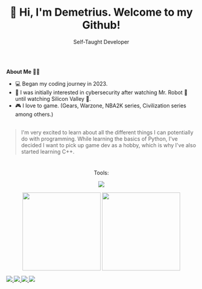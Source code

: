 <h1 align="center">👋 Hi, I'm Demetrius. Welcome to my Github!</h1>

<p align="center">
Self-Taught Developer
</p><br/><br/>

**About Me** 👨‍💻

- 💻 Began my coding journey in 2023.
- 🎥 I was initially interested in cybersecurity after watching Mr. Robot 🤖 until watching Silicon Valley 🤣.
- 🎮 I love to game. (Gears, Warzone, NBA2K series, Civilization series among others.)
<br/><br/>

>I'm very excited to learn about all the different things I can potentially do with programming. While learning the basics of Python, I've decided I want to pick up game dev as a hobby, which is why I've also started learning C++. 

#
<p align="center">
Tools:
</p>

<p align="center">
  <a href="https://skillicons.dev">
    <img src="https://skillicons.dev/icons?i=py,cpp,git,github,vscode,visualstudio&theme=dark" />
  </a>
</p>

<p align="center">
<img height="207em" src="https://github-readme-stats-taupe-pi.vercel.app/api/top-langs/?username=Demetrius-Redmond&layout=compact&langs_count=20&hide_border=1&role=ORGANIZATION_MEMBER,OWNER,COLLABORATOR&theme=synthwave" align = "center"/>
<img height="207em" src="https://github-readme-stats-taupe-pi.vercel.app/api?username=Demetrius-Redmond&show_icons=true&count_private=true&line_height=28&hide_border=1&include_all_commits=true&role=OWNER,COLLABORATOR&theme=synthwave" align = "center"/>
</p>

<div id="badges">
  <a href="www.linkedin.com/in/demetrius-redmond-15b632326">
    <img src="https://img.shields.io/badge/LinkedIn-blue?style=for-the-badge&logo=linkedin&logoColor=white"/>
  </a>
  <a href="https://leetcode.com/u/Demetrius-Redmond/">
    <img src="https://img.shields.io/badge/-LeetCode-FFA116?style=for-the-badge&logo=LeetCode&logoColor=black"/>
  </a>
  <a href="[your-twitter-URL](https://x.com/DemetriusR5579)">
    <img src="https://img.shields.io/badge/X-000000?style=for-the-badge&logo=x&logoColor=white"/>
  </a>
  <a href="your-twitter-URL">
    <img src="https://img.shields.io/badge/Slack-4A154B?style=for-the-badge&logo=slack&logoColor=white"/>
  </a>
</div>


